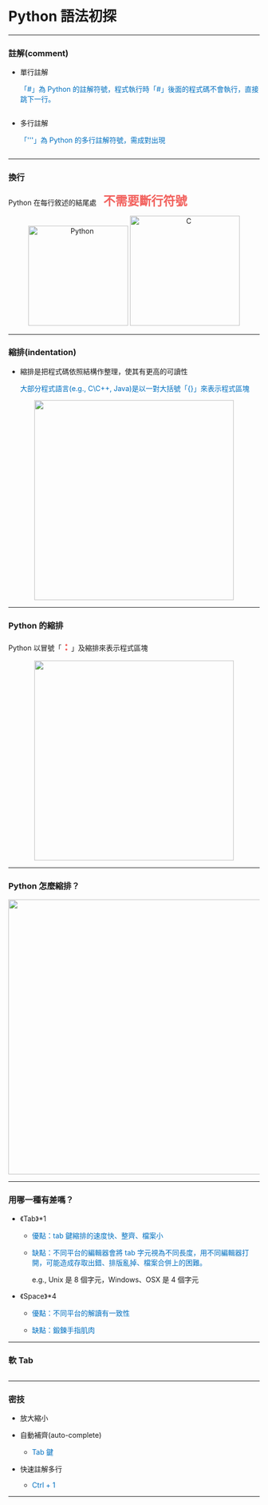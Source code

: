 # Python 語法初探 #

---

### 註解(comment) ###

* 單行註解

    <font color=0070c0>「#」為 Python 的註解符號，程式執行時「#」後面的程式碼不會執行，直接跳下一行。</font>

<center>
<img src="https://i.imgur.com/O8ieGsW.png" title="" alt=""/>
</center>


* 多行註解

    <font color=0070c0>「'''」為 Python 的多行註解符號，需成對出現</font>

<center>
<img src="https://i.imgur.com/OoT7Yy5.png" title="" alt=""/>
</center>

---

### 換行 ###

Python 在每行敘述的結尾處　<font size=5 color=f2635f><b>不需要斷行符號</b></font>

<center>
<img src="https://i.imgur.com/kKegDZx.png" title="Python" alt="Python" width="200"/>

<img src="https://i.imgur.com/s2KOPLj.png" title="C" alt="C" width="220"/>

</center>

---

### 縮排(indentation) ###

* 縮排是把程式碼依照結構作整理，使其有更高的可讀性
    
    <font color=0070c0>大部分程式語言(e.g., C\C++, Java)是以一對大括號「{}」來表示程式區塊
    </font>

<center>
<img src="https://i.imgur.com/y87OlDy.png" title="" alt="" width="400"/>
</center>


---


### Python 的縮排 ###

Python 以冒號「<font size=5 color=f2635f><b> : </b></font>」及縮排來表示程式區塊
    

<center>
<img src="https://i.imgur.com/y6wGMVg.png" title="" alt="" width="400"/>
</center>


---

### Python 怎麼縮排？ ###


<center>
<img src="https://i.imgur.com/M1Cgz5p.png" title="" alt="" width="550"/>
</center>


---

### 用哪一種有差嗎？ ###

* 《Tab》*1


    - <font color=0070c0>優點：tab 鍵縮排的速度快、整齊、檔案小</font>

    -  <font color=0070c0>缺點：不同平台的編輯器會將 tab 字元視為不同長度，用不同編輯器打開，可能造成存取出錯、排版亂掉、檔案合併上的困難。</font>
    
        e.g., Unix 是 8 個字元，Windows、OSX 是 4 個字元


* 《Space》*4

    
    - <font color=0070c0>優點：不同平台的解讀有一致性</font>

    - <font color=0070c0>缺點：鍛鍊手指肌肉</font>
    


---

### 軟 Tab ###


<center>
<img src="https://i.imgur.com/1lFXkyD.png" title="" alt="" width=""/>
</center>


---

### 密技 ###

* 放大縮小

* 自動補齊(auto-complete)



    - <font color=0070c0>Tab 鍵</font>

* 快速註解多行

    
    - <font color=0070c0>Ctrl + 1</font>
    

---



